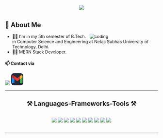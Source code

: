 <h1 align="center">
    <img src="https://readme-typing-svg.herokuapp.com/?font=Calibri&size=35&center=true&vCenter=true&width=500&height=70&duration=4000&lines=Hi+There!+👋;+I'm+Anurag+Singh;" />
</h1>

## 💫 About Me
<img align="right" alt="coding"  width="225" src="https://i.ibb.co/cyPSvW3/display-icon.png"></img>
- 👨‍🎓 I'm in my 5th semester of B.Tech. in Computer Science and Engineering at Netaji Subhas University of Technology, Delhi.
- 👨‍💻 MERN Stack Developer.

#### 📫 Contact via
<a href="https://www.linkedin.com/in/anurag-03-tech"><img height="40" src="https://i.ibb.co/YRYz6Wb/Anurag-git-Linkedin.png"/></a>
<a href="mailto:anurag03.tech@gmail.com"><img height="40" src="https://raw.githubusercontent.com/tandpfun/skill-icons/65dea6c4eaca7da319e552c09f4cf5a9a8dab2c8/icons/Gmail-Dark.svg"/></a>


<hr/>
 
<h2 align="center">⚒️ Languages-Frameworks-Tools ⚒️</h2>
<br>
<div align="center">
    <img height="45" src="https://i.ibb.co/WykkDnT/Anurag-git-C.png"></img>
    <img height="45" src="https://i.ibb.co/fqfN5mm/Anurag-git-HTML.png"></img>
    <img height="45" src="https://i.ibb.co/d5by6jn/Anurag-git-CSS.png"></img>
    <img height="45" src="https://i.ibb.co/DbC0b9x/Anurag-git-Java-Script.png"></img>
    <img height="45" src="https://i.ibb.co/pPt0n2L/Anurag-git-Node-JS.png"></img>
    <img height="45" src="https://i.ibb.co/nfZ1C5j/Anurag-git-Express-JS.png"></img>
    <img height="45" src="https://i.ibb.co/y0ydv5j/Anurag-git-Mongo-Db.png"></img>
    <img height="45" src="https://i.ibb.co/xDHXcPM/Anurag-git-React.png"></img>
    <img height="45" src="https://i.ibb.co/VVQdYjq/Anurag-git-Redux.png"></img>
    <img height="45" src="https://i.ibb.co/2YSpmn7/Anurag-git-Tailwind-CSS.png"></img>
</div>

<br/>
<hr/>

<!---
anurag03-tech/anurag03-tech is a ✨ special ✨ repository because its `README.md` (this file) appears on your GitHub profile.
You can click the Preview link to take a look at your changes.
--->

